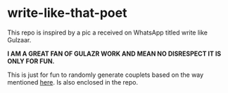 # write-like-that-poet
This repo is inspired by a pic a received on WhatsApp titled write like Gulzaar. 

**I AM A GREAT FAN OF GULAZR WORK AND MEAN NO DISRESPECT IT IS ONLY FOR FUN.**

This is just for fun to randomly generate couplets based on the way mentioned [here](http://1.bp.blogspot.com/-jEMo33MulU8/W3kOwsoL-0I/AAAAAAABdho/USv0eu35ecE7zNvo7zoq4KKHhbo0mNN6gCK4BGAYYCw/s320/IMG-20180819-WA0053-789331.jpg). Is also enclosed in the repo.



